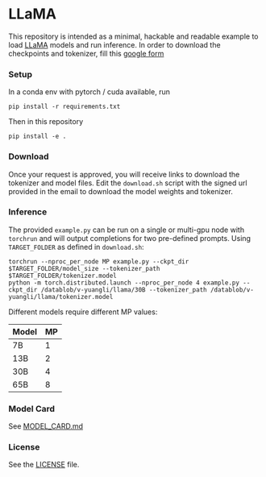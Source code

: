 # LLaMA 

This repository is intended as a minimal, hackable and readable example to load [LLaMA](https://research.facebook.com/publications/llama-open-and-efficient-foundation-language-models/) models and run inference.
In order to download the checkpoints and tokenizer, fill this [google form](https://forms.gle/jk851eBVbX1m5TAv5)

### Setup
In a conda env with pytorch / cuda available, run
```
pip install -r requirements.txt
```
Then in this repository
```
pip install -e .
```

### Download
Once your request is approved, you will receive links to download the tokenizer and model files.
Edit the `download.sh` script with the signed url provided in the email to download the model weights and tokenizer.

### Inference
The provided `example.py` can be run on a single or multi-gpu node with `torchrun` and will output completions for two pre-defined prompts. Using `TARGET_FOLDER` as defined in `download.sh`:
```
torchrun --nproc_per_node MP example.py --ckpt_dir $TARGET_FOLDER/model_size --tokenizer_path $TARGET_FOLDER/tokenizer.model
python -m torch.distributed.launch --nproc_per_node 4 example.py --ckpt_dir /datablob/v-yuangli/llama/30B --tokenizer_path /datablob/v-yuangli/llama/tokenizer.model
```

Different models require different MP values:

|  Model | MP |
|--------|----|
| 7B     | 1  |
| 13B    | 2  |
| 30B    | 4  |
| 65B    | 8  |


### Model Card
See [MODEL_CARD.md](MODEL_CARD.md)

### License
See the [LICENSE](LICENSE) file.
